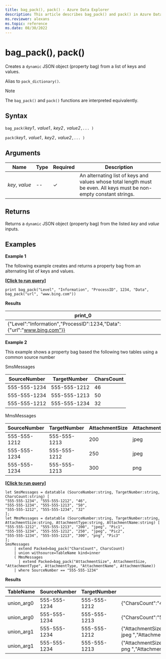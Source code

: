 ```yaml
---
title: bag_pack(), pack() - Azure Data Explorer
description: This article describes bag_pack() and pack() in Azure Data Explorer.
ms.reviewer: alexans
ms.topic: reference
ms.date: 08/30/2022
---
```

# bag_pack(), pack()

Creates a `dynamic` JSON object (property bag) from a list of keys and values.

Alias to `pack_dictionary()`.

> [!NOTE]
> The `bag_pack()` and `pack()` functions are interpreted equivalently.

## Syntax

`bag_pack(`*key1*`,` *value1*`,` *key2*`,` *value2*`,... )`

`pack(`*key1*`,` *value1*`,` *key2*`,` *value2*`,... )`

## Arguments

| Name | Type | Required | Description |
|--|--|--|--|
|*key*,&nbsp;*value* |--| &check; | An alternating list of keys and values whose total length must be even. All keys must be non-empty constant strings.|

## Returns

Returns a `dynamic` JSON object (property bag) from the listed *key* and *value* inputs.

## Examples

**Example 1**

The following example creates and returns a property bag from an alternating list of keys and values.

**\[**[**Click to run query**](https://dataexplorer.azure.com/clusters/help/databases/Samples?query=H4sIAAAAAAAAAysoyswrUUhKTI8vSEzO1lDySS1LzVHSUVDyzEvLL8pNLMnMzwNxA4ryk1OLiz1dgBxDI2MToJBLYkkikIfQW1oE1lleXq6XlJmXrpecn6ukqQkA9RzT32IAAAA=)**\]**

```kusto
print bag_pack("Level", "Information", "ProcessID", 1234, "Data", bag_pack("url", "www.bing.com"))
```

**Results**

|print_0|
|--|
|{"Level":"Information","ProcessID":1234,"Data":{"url":"www.bing.com"}}|

**Example 2**

This example shows a property bag based the following two tables using a common source number

SmsMessages

|SourceNumber |TargetNumber| CharsCount |
|---|---|---|
|555-555-1234 |555-555-1212 | 46 |
|555-555-1234 |555-555-1213 | 50 |
|555-555-1212 |555-555-1234 | 32 |

MmsMessages

|SourceNumber |TargetNumber| AttachmentSize | AttachmentType | AttachmentName |
|---|---|---|---|---|
|555-555-1212 |555-555-1213 | 200 | jpeg | Pic1 |
|555-555-1234 |555-555-1212 | 250 | jpeg | Pic2 |
|555-555-1234 |555-555-1213 | 300 | png | Pic3 |

**\[**[**Click to run query**](https://dataexplorer.azure.com/clusters/help/databases/Samples?query=H4sIAAAAAAAAA6VSQWuDMBS+C/0Pj5wUHFStO2x4GD23FPQ2xoj60Kw1lSTSbezHL9F202C7wwyavMf7fPm+7x1QQdrIDUpJK5SQQEmVXvkBwU2PnShw2zU5igepBOOVDxkVFSorua6pkOtjx9U55cHzwiFxHN+ZNwijFfFhFAehiVf3+nu7LurjJfEnZQPchkUh0X97eVw4B01r839aT0rRom6Qq5R94kw6+2jn0lva4BUh7JsPBMPl0mxvLVZm37EisBjPCxjGNi78C9f3i4Z+Lb/AIjIIN56FhQP6+QJ8V8hL2NFij2WS0+q11UeX/JpOxhPg/QA7zo4cTkzVspc8yYwBRhzYM14mjHMU52p34teQu9V8ag2xvdKspi4R27ZJhbkTsR30vAuRU40CYTw3kCTW/H0DvNexiEoDAAA=)**\]**

```kusto
let SmsMessages = datatable (SourceNumber:string, TargetNumber:string, CharsCount:string) [
"555-555-1234", "555-555-1212", "46", 
"555-555-1234", "555-555-1213", "50",
"555-555-1212", "555-555-1234", "32" 
];
let MmsMessages = datatable (SourceNumber:string, TargetNumber:string, AttachmentSize:string, AttachmentType:string, AttachmentName:string) [
"555-555-1212", "555-555-1213", "200", "jpeg", "Pic1",
"555-555-1234", "555-555-1212", "250", "jpeg", "Pic2",
"555-555-1234", "555-555-1213", "300", "png", "Pic3"
];
SmsMessages 
    | extend Packed=bag_pack("CharsCount", CharsCount) 
    | union withsource=TableName kind=inner 
    ( MmsMessages 
      | extend Packed=bag_pack("AttachmentSize", AttachmentSize, "AttachmentType", AttachmentType, "AttachmentName", AttachmentName))
    | where SourceNumber == "555-555-1234"
```

**Results**

|TableName | SourceNumber | TargetNumber | Packed |
|--|--|--|--|
| union_arg0 | 555-555-1234 | 555-555-1212 | {"CharsCount":"46"} |
| union_arg0 | 555-555-1234 | 555-555-1213 | {"CharsCount":"50"} |
| union_arg1 | 555-555-1234 | 555-555-1212 | {"AttachmentSize":"250","AttachmentType":" jpeg ","AttachmentName":" Pic2 "} |
| union_arg1 | 555-555-1234 | 555-555-1213 | {"AttachmentSize":"300","AttachmentType":" png ","AttachmentName":" Pic3 "} |
